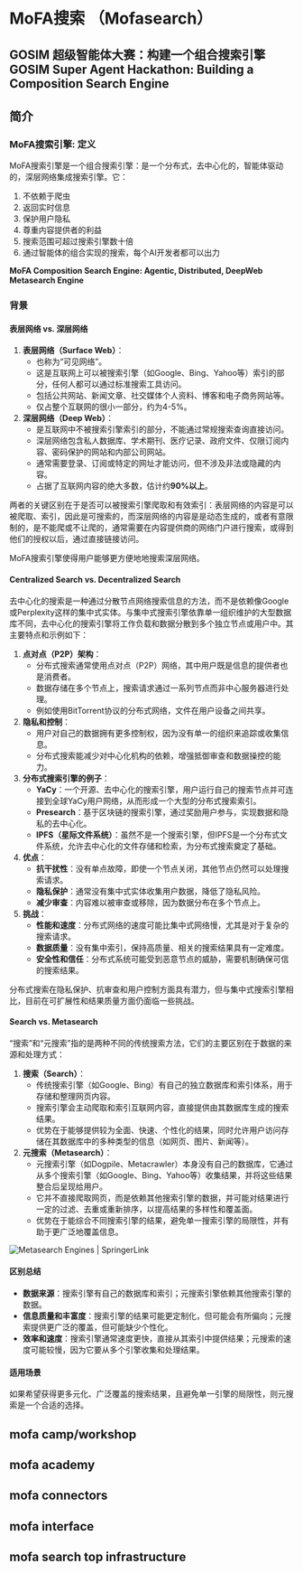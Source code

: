 # MoFA搜索 （Mofasearch）

GOSIM 超级智能体大赛：构建一个组合搜索引擎
GOSIM Super Agent Hackathon: Building a Composition Search Engine
---
## 简介
### MoFA搜索引擎: 定义

MoFA搜索引擎是一个组合搜索引擎：是一个分布式，去中心化的，智能体驱动的，深层网络集成搜索引擎。它：

1. 不依赖于爬虫
2. 返回实时信息
3. 保护用户隐私
4. 尊重内容提供者的利益
5. 搜索范围可超过搜索引擎数十倍
6. 通过智能体的组合实现的搜索，每个AI开发者都可以出力
   
**MoFA Composition Search Engine: Agentic, Distributed, DeepWeb Metasearch Engine**

### 背景

#### 表层网络 vs. **深层网络**

1. **表层网络（Surface Web）**：
   - 也称为“可见网络”。
   - 这是互联网上可以被搜索引擎（如Google、Bing、Yahoo等）索引的部分，任何人都可以通过标准搜索工具访问。
   - 包括公共网站、新闻文章、社交媒体个人资料、博客和电子商务网站等。
   - 仅占整个互联网的很小一部分，约为4-5%。
2. **深层网络（Deep Web）**：
   - 是互联网中不被搜索引擎索引的部分，不能通过常规搜索查询直接访问。
   - 深层网络包含私人数据库、学术期刊、医疗记录、政府文件、仅限订阅内容、密码保护的网站和内部公司网站。
   - 通常需要登录、订阅或特定的网址才能访问，但不涉及非法或隐藏的内容。
   - 占据了互联网内容的绝大多数，估计约**90%以上**。

两者的关键区别在于是否可以被搜索引擎爬取和有效索引：表层网络的内容是可以被爬取、索引，因此是可搜索的，而深层网络的内容是是动态生成的，或者有意限制的，是不能爬或不让爬的，通常需要在内容提供商的网络门户进行搜索，或得到他们的授权以后，通过直接链接访问。

MoFA搜索引擎使得用户能够更方便地地搜索深层网络。

#### Centralized Search vs. **Decentralized Search**

去中心化的搜索是一种通过分散节点网络搜索信息的方法，而不是依赖像Google或Perplexity这样的集中式实体。与集中式搜索引擎依靠单一组织维护的大型数据库不同，去中心化的搜索引擎将工作负载和数据分散到多个独立节点或用户中。其主要特点和示例如下：

1. **点对点（P2P）架构**：
   - 分布式搜索通常使用点对点（P2P）网络，其中用户既是信息的提供者也是消费者。
   - 数据存储在多个节点上，搜索请求通过一系列节点而非中心服务器进行处理。
   - 例如使用BitTorrent协议的分布式网络，文件在用户设备之间共享。
2. **隐私和控制**：
   - 用户对自己的数据拥有更多控制权，因为没有单一的组织来追踪或收集信息。
   - 分布式搜索能减少对中心化机构的依赖，增强抵御审查和数据操控的能力。
3. **分布式搜索引擎的例子**：
   - **YaCy**：一个开源、去中心化的搜索引擎，用户运行自己的搜索节点并可连接到全球YaCy用户网络，从而形成一个大型的分布式搜索索引。
   - **Presearch**：基于区块链的搜索引擎，通过奖励用户参与，实现数据和隐私的去中心化。
   - **IPFS（星际文件系统）**：虽然不是一个搜索引擎，但IPFS是一个分布式文件系统，允许去中心化的文件存储和检索，为分布式搜索奠定了基础。
4. **优点**：
   - **抗干扰性**：没有单点故障，即使一个节点关闭，其他节点仍然可以处理搜索请求。
   - **隐私保护**：通常没有集中式实体收集用户数据，降低了隐私风险。
   - **减少审查**：内容难以被审查或移除，因为数据分布在多个节点上。
5. **挑战**：
   - **性能和速度**：分布式网络的速度可能比集中式网络慢，尤其是对于复杂的搜索请求。
   - **数据质量**：没有集中索引，保持高质量、相关的搜索结果具有一定难度。
   - **安全性和信任**：分布式系统可能受到恶意节点的威胁，需要机制确保可信的搜索结果。

分布式搜索在隐私保护、抗审查和用户控制方面具有潜力，但与集中式搜索引擎相比，目前在可扩展性和结果质量方面仍面临一些挑战。

#### Search vs. **Metasearch**

“搜索”和“元搜索”指的是两种不同的传统搜索方法，它们的主要区别在于数据的来源和处理方式：

1. **搜索（Search）**：
   - 传统搜索引擎（如Google、Bing）有自己的独立数据库和索引体系，用于存储和整理网页内容。
   - 搜索引擎会主动爬取和索引互联网内容，直接提供由其数据库生成的搜索结果。
   - 优势在于能够提供较为全面、快速、个性化的结果，同时允许用户访问存储在其数据库中的多种类型的信息（如网页、图片、新闻等）。
2. **元搜索（Metasearch）**：
   - 元搜索引擎（如Dogpile、Metacrawler）本身没有自己的数据库，它通过从多个搜索引擎（如Google、Bing、Yahoo等）收集结果，并将这些结果整合后呈现给用户。
   - 它并不直接爬取网页，而是依赖其他搜索引擎的数据，并可能对结果进行一定的过滤、去重或重新排序，以提高结果的多样性和覆盖面。
   - 优势在于能综合不同搜索引擎的结果，避免单一搜索引擎的局限性，并有助于更广泛地覆盖信息。

![Metasearch Engines | SpringerLink](https://media.springernature.com/lw685/springer-static/image/prt%3A978-0-387-39940-9%2F13/MediaObjects/978-0-387-39940-9_13_Part_Fig1-217_HTML.jpg)

#### 区别总结

- **数据来源**：搜索引擎有自己的数据库和索引；元搜索引擎依赖其他搜索引擎的数据。
- **信息质量和丰富度**：搜索引擎的结果可能更定制化，但可能会有所偏向；元搜索提供更广泛的覆盖，但可能缺少个性化。
- **效率和速度**：搜索引擎通常速度更快，直接从其索引中提供结果；元搜索的速度可能较慢，因为它要从多个引擎收集和处理结果。

#### 适用场景

如果希望获得更多元化、广泛覆盖的搜索结果，且避免单一引擎的局限性，则元搜索是一个合适的选择。
## mofa camp/workshop
## mofa academy
## mofa connectors
## mofa interface
## mofa search top infrastructure
